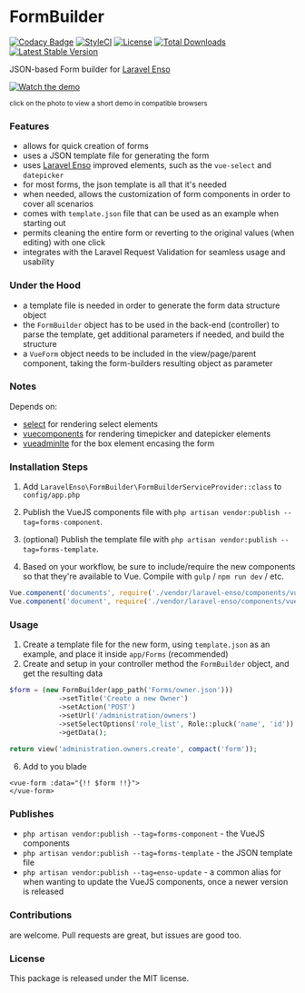 <!--h-->
# FormBuilder

[![Codacy Badge](https://api.codacy.com/project/badge/Grade/a3cf79a9ca584f08b3be0246cb488788)](https://www.codacy.com/app/laravel-enso/FormBuilder?utm_source=github.com&amp;utm_medium=referral&amp;utm_content=laravel-enso/FormBuilder&amp;utm_campaign=Badge_Grade)
[![StyleCI](https://styleci.io/repos/99695155/shield?branch=master)](https://styleci.io/repos/99695155)
[![License](https://poser.pugx.org/laravel-enso/formbuilder/license)](https://https://packagist.org/packages/laravel-enso/formbuilder)
[![Total Downloads](https://poser.pugx.org/laravel-enso/formbuilder/downloads)](https://packagist.org/packages/laravel-enso/formbuilder)
[![Latest Stable Version](https://poser.pugx.org/laravel-enso/formbuilder/version)](https://packagist.org/packages/laravel-enso/formbuilder)
<!--/h-->

JSON-based Form builder for [Laravel Enso](https://github.com/laravel-enso/Enso)

[![Watch the demo](https://laravel-enso.github.io/formbuilder/screenshots/Selection_109_thumb.png)](https://laravel-enso.github.io/formbuilder/videos/demo_01.webm)

<sup>click on the photo to view a short demo in compatible browsers</sup>

### Features
- allows for quick creation of forms
- uses a JSON template file for generating the form
- uses [Laravel Enso](https://github.com/laravel-enso/Enso) improved elements, such as the `vue-select` and `datepicker`
- for most forms, the json template is all that it's needed
- when needed, allows the customization of form components in order to cover all scenarios
- comes with `template.json` file that can be used as an example when starting out
- permits cleaning the entire form or reverting to the original values (when editing) with one click
- integrates with the Laravel Request Validation for seamless usage and usability

### Under the Hood
- a template file is needed in order to generate the form data structure object
- the `FormBuilder` object has to be used in the back-end (controller) to parse the template, get additional parameters if needed, and build the structure
- a `VueForm` object needs to be included in the view/page/parent component, taking the form-builders resulting object as parameter 

### Notes
Depends on:
- [select](https://github.com/laravel-enso/Select) for rendering select elements
- [vuecomponents](https://github.com/laravel-enso/VueComponents) for rendering timepicker and datepicker elements 
- [vueadminlte](https://github.com/laravel-enso/VueAdminLTE) for the box element encasing the form

### Installation Steps
1. Add `LaravelEnso\FormBuilder\FormBuilderServiceProvider::class` to `config/app.php`

2. Publish the VueJS components file with `php artisan vendor:publish --tag=forms-component`.

3. (optional) Publish the template file with `php artisan vendor:publish --tag=forms-template`.

4. Based on your workflow, be sure to include/require the new components so that they're available to Vue. Compile with `gulp` / `npm run dev` / etc.

````js
Vue.component('documents', require('./vendor/laravel-enso/components/vueforms/VueForm.vue'));
Vue.component('document', require('./vendor/laravel-enso/components/vueforms/VueFormInput.vue'));
````

### Usage

1. Create a template file for the new form, using `template.json` as an example, and place it inside `app/Forms` (recommended)
5. Create and setup in your controller method the `FormBuilder` object, and get the resulting data

````php
$form = (new FormBuilder(app_path('Forms/owner.json')))
            ->setTitle('Create a new Owner')
            ->setAction('POST')
            ->setUrl('/administration/owners')
            ->setSelectOptions('role_list', Role::pluck('name', 'id'))
            ->getData(); 
            
return view('administration.owners.create', compact('form'));
```` 

6. Add to you blade

````
<vue-form :data="{!! $form !!}">
</vue-form>
````

### Publishes

- `php artisan vendor:publish --tag=forms-component` - the VueJS components
- `php artisan vendor:publish --tag=forms-template` - the JSON template file
- `php artisan vendor:publish --tag=enso-update` - a common alias for when wanting to update the VueJS components,
once a newer version is released

<!--h-->
### Contributions

are welcome. Pull requests are great, but issues are good too.

### License

This package is released under the MIT license.
<!--/h-->